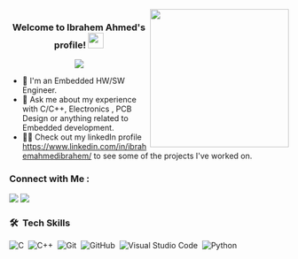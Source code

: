
<img width="250" align="right" src="https://c.tenor.com/_DOBjnGspYAAAAAM/code-coding.gif">

<h3 align="center">
  Welcome to Ibrahem Ahmed's profile!

  <img src="https://media.giphy.com/media/hvRJCLFzcasrR4ia7z/giphy.gif" width="28">
</h3>

<!-- Typing SVG by DenverCoder1 - https://github.com/DenverCoder1/readme-typing-svg -->
<p align="center">
  <a href="https://github.com/DenverCoder1/readme-typing-svg"><img src="https://readme-typing-svg.herokuapp.com/?lines=Embedded%20SW%20HW%20developer;Always%20learning%20new%20things&font=Fira%20Code&center=true&width=440&height=45&color=f75c7e&vCenter=true&size=22"></a>
</p> 

- 🏢 I'm an Embedded HW/SW Engineer.
- 💬 Ask me about my experience with C/C++, Electronics , PCB Design  or anything related to Embedded development.
- 👨‍💻 Check out my linkedIn profile https://www.linkedin.com/in/ibrahemahmedibrahem/ to see some of the projects I've worked on.


### Connect with Me :

<a href="https://www.linkedin.com/in/ibrahemahmedibrahem/" target="_blank"><img src="https://img.shields.io/badge/-Ibrahem%20Ahmed-0077B5?style=for-the-badge&logo=Linkedin&logoColor=white"/></a>
<a href="https://t.me/chbrahem" target="_blank"><img src="https://img.shields.io/badge/-Ibrahem%20Ahmed-0077B5?style=for-the-badge&logo=Telegram&logoColor=white"/></a>
### 🛠 &nbsp;Tech Skills
![C](https://img.shields.io/badge/-Cprogramming-05122A?style=flat&logo=C)&nbsp;
![C++](https://img.shields.io/badge/-C++-05122A?style=flat&logo=C++)&nbsp;
![Git](https://img.shields.io/badge/-Git-05122A?style=flat&logo=git)&nbsp;
![GitHub](https://img.shields.io/badge/-GitHub-05122A?style=flat&logo=github)&nbsp;
![Visual Studio Code](https://img.shields.io/badge/-Visual%20Studio%20Code-05122A?style=flat&logo=visual-studio-code&logoColor=007ACC)&nbsp;
![Python](https://img.shields.io/badge/-Python%20-05122A?style=flat&logo=python)&nbsp;



